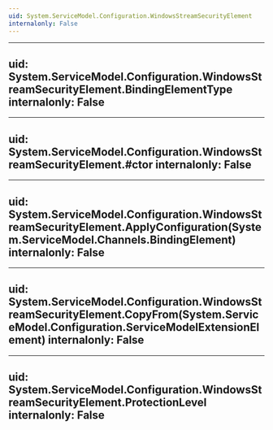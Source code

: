 ```yaml
---
uid: System.ServiceModel.Configuration.WindowsStreamSecurityElement
internalonly: False
---
```


---
uid: System.ServiceModel.Configuration.WindowsStreamSecurityElement.BindingElementType
internalonly: False
---

---
uid: System.ServiceModel.Configuration.WindowsStreamSecurityElement.#ctor
internalonly: False
---

---
uid: System.ServiceModel.Configuration.WindowsStreamSecurityElement.ApplyConfiguration(System.ServiceModel.Channels.BindingElement)
internalonly: False
---

---
uid: System.ServiceModel.Configuration.WindowsStreamSecurityElement.CopyFrom(System.ServiceModel.Configuration.ServiceModelExtensionElement)
internalonly: False
---

---
uid: System.ServiceModel.Configuration.WindowsStreamSecurityElement.ProtectionLevel
internalonly: False
---
